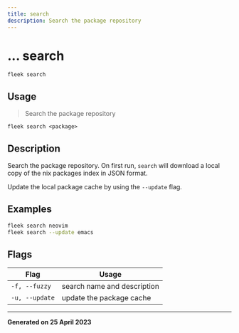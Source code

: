 ```yaml
---
title: search
description: Search the package repository
---
```


# ... search
`fleek search`

## Usage
> Search the package repository

```shell
fleek search <package>
```

## Description


Search the package repository.
On first run, `search` will download a local copy of the nix packages index in JSON format.

Update the local package cache by using the `--update` flag.


## Examples

```bash
fleek search neovim
fleek search --update emacs

```

## Flags
|Flag|Usage|
|----|-----|
|`-f, --fuzzy`|search name and description|
|`-u, --update`|update the package cache|


---
**Generated on 25 April 2023**
